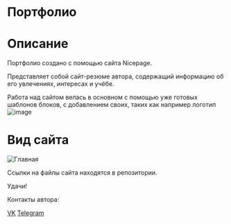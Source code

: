 # Портфолио
# Описание
Портфолио создано с помощью сайта Nicepage.

Представляет собой сайт-резюме автора, содержащий информацию об его увлечениях, интересах и учёбе.

Работа над сайтом велась в основном с помощью уже готовых шаблонов блоков, с добавлением своих, таких как например логотип
![image](https://github.com/LxstHokage/Portfolio/assets/109164076/6d5cda8e-606d-40a1-9219-caccdc6876d5)


# Вид сайта
![Главная](https://github.com/LxstHokage/Portfolio/assets/109164076/4210a9c4-7005-44d1-a099-ca7d0f5a6af0)

Ссылки на файлы сайта находятся в репозитории.

Удачи!

Контакты автора:

[VK](https://vk.com/lxsthokage)
[Telegram](https://t.me/lasthxkage)
